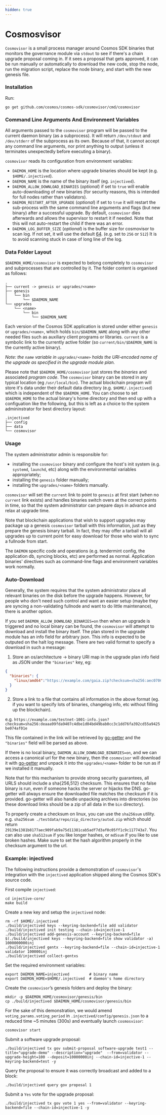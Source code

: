 ```yaml
---
hidden: true
---
```


# Cosmosvisor

`Cosmovisor` is a small process manager around Cosmos SDK binaries that monitors the governance module via `stdout` to see if there's a chain upgrade proposal coming in. If it sees a proposal that gets approved, it can be run manually or automatically to download the new code, stop the node, run the migration script, replace the node binary, and start with the new genesis file.

### Installation

Run:

`go get github.com/cosmos/cosmos-sdk/cosmovisor/cmd/cosmovisor`

### Command Line Arguments And Environment Variables

All arguments passed to the `cosmovisor` program will be passed to the current daemon binary (as a subprocess). It will return `/dev/stdout` and `/dev/stderr` of the subprocess as its own. Because of that, it cannot accept any command line arguments, nor print anything to output (unless it terminates unexpectedly before executing a binary).

`cosmovisor` reads its configuration from environment variables:

* `DAEMON_HOME` is the location where upgrade binaries should be kept (e.g. `$HOME/.injectived`).
* `DAEMON_NAME` is the name of the binary itself (eg. `injectived`).
* `DAEMON_ALLOW_DOWNLOAD_BINARIES` (_optional_) if set to `true` will enable auto-downloading of new binaries (for security reasons, this is intended for full nodes rather than validators).
* `DAEMON_RESTART_AFTER_UPGRADE` (_optional_) if set to `true` it will restart the sub-process with the same command line arguments and flags (but new binary) after a successful upgrade. By default, `cosmovisor` dies afterwards and allows the supervisor to restart it if needed. Note that this will not auto-restart the child if there was an error.
* `DAEMON_LOG_BUFFER_SIZE` (_optional_) is the buffer size for cosmovisor to scan log. If not set, it will use the default [64](https://github.com/golang/go/blob/2217e89ba326875470a856cd0da79f3ec9a896b8/src/bufio/scan.go#L80). (e.g. set to `256` or `512`) It is to avoid scanning stuck in case of long line of the log.

### Data Folder Layout

`$DAEMON_HOME/cosmovisor` is expected to belong completely to `cosmovisor` and subprocesses that are controlled by it. The folder content is organised as follows:

```
.
├── current -> genesis or upgrades/<name>
├── genesis
│   └── bin
│       └── $DAEMON_NAME
└── upgrades
    └── <name>
        └── bin
            └── $DAEMON_NAME
```

Each version of the Cosmos SDK application is stored under either `genesis` or `upgrades/<name>`, which holds `bin/$DAEMON_NAME` along with any other needed files such as auxiliary client programs or libraries. `current` is a symbolic link to the currently active folder (so `current/bin/$DAEMON_NAME` is the currently active binary).

_Note: the `name` variable in `upgrades/<name>` holds the URI-encoded name of the upgrade as specified in the upgrade module plan._

Please note that `$DAEMON_HOME/cosmovisor` just stores the _binaries_ and associated _program code_. The `cosmovisor` binary can be stored in any typical location (eg `/usr/local/bin`). The actual blockchain program will store it's data under their default data directory (e.g. `$HOME/.injectived`) which is independent of the `$DAEMON_HOME`. You can choose to set `$DAEMON_HOME` to the actual binary's home directory and then end up with a configuation like the following, but this is left as a choice to the system admininstrator for best directory layout:

```
.injectived
├── config
├── data
└── cosmovisor
```

### Usage

The system administrator admin is responsible for:

* installing the `cosmovisor` binary and configure the host's init system (e.g. `systemd`, `launchd`, etc) along with the environmental variables appropriately;
* installing the `genesis` folder manually;
* installing the `upgrades/<name>` folders manually.

`cosmovisor` will set the `current` link to point to `genesis` at first start (when no `current` link exists) and handles binaries switch overs at the correct points in time, so that the system administrator can prepare days in advance and relax at upgrade time.

Note that blockchain applications that wish to support upgrades may package up a genesis `cosmovisor` tarball with this information, just as they prepare the genesis binary tarball. In fact, they may offer a tarball will all upgrades up to current point for easy download for those who wish to sync a fullnode from start.

The `DAEMON` specific code and operations (e.g. tendermint config, the application db, syncing blocks, etc) are performed as normal. Application binaries' directives such as command-line flags and environment variables work normally.

### Auto-Download

Generally, the system requires that the system administrator place all relevant binaries on the disk before the upgrade happens. However, for people who don't need such control and want an easier setup (maybe they are syncing a non-validating fullnode and want to do little maintenance), there is another option.

If you set `DAEMON_ALLOW_DOWNLOAD_BINARIES=on` then when an upgrade is triggered and no local binary can be found, the `cosmovisor` will attempt to download and install the binary itself. The plan stored in the upgrade module has an info field for arbitrary json. This info is expected to be outputed on the halt log message. There are two valid format to specify a download in such a message:

1. Store an os/architecture -> binary URI map in the upgrade plan info field as JSON under the `"binaries"` key, eg:

```json
{
  "binaries": {
    "linux/amd64":"https://example.com/gaia.zip?checksum=sha256:aec070645fe53ee3b3763059376134f058cc337247c978add178b6ccdfb0019f"
  }
}
```

2. Store a link to a file that contains all information in the above format (eg. if you want to specify lots of binaries, changelog info, etc without filling up the blockchain).

e.g. `https://example.com/testnet-1001-info.json?checksum=sha256:deaaa99fda9407c4dbe1d04bd49bab0cc3c1dd76fa392cd55a9425be074af01e`

This file contained in the link will be retrieved by [go-getter](https://github.com/hashicorp/go-getter) and the `"binaries"` field will be parsed as above.

If there is no local binary, `DAEMON_ALLOW_DOWNLOAD_BINARIES=on`, and we can access a canonical url for the new binary, then the `cosmovisor` will download it with [go-getter](https://github.com/hashicorp/go-getter) and unpack it into the `upgrades/<name>` folder to be run as if we installed it manually.

Note that for this mechanism to provide strong security guarantees, all URLS should include a sha{256,512} checksum. This ensures that no false binary is run, even if someone hacks the server or hijacks the DNS. go-getter will always ensure the downloaded file matches the checksum if it is provided. go-getter will also handle unpacking archives into directories (so these download links should be a zip of all data in the `bin` directory).

To properly create a checksum on linux, you can use the `sha256sum` utility. e.g. `sha256sum ./testdata/repo/zip_directory/autod.zip` which should return `29139e1381b8177aec909fab9a75d11381cab5adf7d3af0c05ff1c9c117743a7`. You can also use `sha512sum` if you like longer hashes, or `md5sum` if you like to use broken hashes. Make sure to set the hash algorithm properly in the checksum argument to the url.

### Example: injectived

The following instructions provide a demonstration of `cosmovisor`'s integration with the `injectived` application shipped along the Cosmos SDK's source code.

First compile `injectived`:

```
cd injective-core/
make build
```

Create a new key and setup the `injectived` node:

```
rm -rf $HOME/.injectived
./build/injectived keys --keyring-backend=file add validator
./build/injectived init testing --chain-id=injective-1
./build/injectived add-genesis-account --keyring-backend=file $(./build/injectived keys --keyring-backend=file show validator -a) 1000000000inj
./build/injectived gentx --keyring-backend=file --chain-id=injective-1 validator 100000inj
./build/injectived collect-gentxs
```

Set the required environment variables:

```
export DAEMON_NAME=injectived         # binary name
export DAEMON_HOME=$HOME/.injectived  # daemon's home directory
```

Create the `cosmovisor`’s genesis folders and deploy the binary:

```
mkdir -p $DAEMON_HOME/cosmovisor/genesis/bin
cp ./build/injectived $DAEMON_HOME/cosmovisor/genesis/bin
```

For the sake of this demonstration, we would amend `voting_params.voting_period` in `.injectived/config/genesis.json` to a reduced time \~5 minutes (300s) and eventually launch `cosmosvisor`:

```
cosmovisor start
```

Submit a software upgrade proposal:

```
./build/injectived tx gov submit-proposal software-upgrade test1 --title="upgrade-demo" --description="upgrade"  --from=validator --upgrade-height=100 --deposit=10000000inj --chain-id=injective-1 --keyring-backend=test -y
```

Query the proposal to ensure it was correctly broadcast and added to a block:

```
./build/injectived query gov proposal 1
```

Submit a `Yes` vote for the upgrade proposal:

```
./build/injectived tx gov vote 1 yes --from=validator --keyring-backend=file --chain-id=injective-1 -y
```
